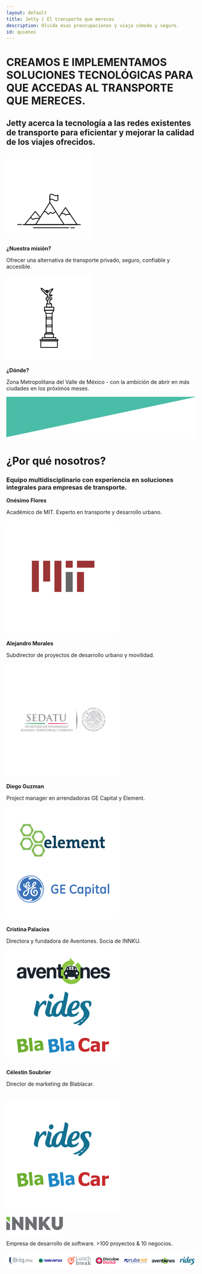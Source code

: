 ```yaml
---
layout: default
title: Jetty | El transporte que mereces
description: Olvida esas preocupaciones y viaja cómodo y seguro.
id: quienes
---
```


<div class="main-quienes">
  <div class="header-quienes">
    <div class="container header-content-quienes">
      <div class="row">
        <div class="col-md-10 col-md-offset-1 text-center">
          <h1>CREAMOS E IMPLEMENTAMOS SOLUCIONES TECNOLÓGICAS PARA QUE ACCEDAS AL TRANSPORTE QUE MERECES.</h1>
        </div>
        <div class="col-md-10 col-md-offset-1 text-center">
          <h2>Jetty acerca la tecnología a las redes existentes de transporte para eficientar y mejorar la calidad de los viajes ofrecidos.</h2>
        </div>
      </div>
    </div>
  </div>

  <div class="quienes-content">
    <div class="container">
      <div class="row">
        <div class="col-md-4 col-md-offset-1 text-center">
          <img src="img/mountain.svg" class="mountain">
          <p><strong>¿Nuestra misión?</strong></p>
          <p>Ofrecer una alternativa de transporte privado, seguro, confiable y accesible.</p>
        </div>
        <div class="col-md-4 col-md-offset-2 text-center">
          <img src="img/angel.svg">
          <p><strong>¿Dónde?</strong></p>
          <p>Zona Metropolitana del Valle de México - con la ambición de abrir en más ciudades en los próximos meses.</p>
        </div>
      </div>
    </div>
  </div>
</div>

<div class="space-greenUp">
  <img src="img/back-green-up.png">
</div>

<div class="container nosotros">
  <div class="row">
    <div class="col-md-12 text-center">
      <h1>¿Por qué nosotros?</h1>
      <h3>Equipo multidisciplinario con experiencia en soluciones integrales para empresas de transporte.</h3>
    </div>
  </div>
  <div class="row text-center">
    <div class="col-md-2 col-md-offset-1">
      <p><strong>Onésimo Flores</strong></p>
      <p>Académico de MIT. Experto en transporte y desarrollo urbano.</p>
      <img src="img/logos-1.jpg" class="logos" alt="Jetty, quiénes somos">
    </div>
    <div class="col-md-2">
      <p><strong>Alejandro Morales</strong></p>
      <p>Subdirector de proyectos de desarrollo urbano y movilidad.</p>
      <img src="img/logos-2.jpg" class="logos" alt="Jetty, quiénes somos">
    </div>
    <div class="col-md-2">
      <p><strong>Diego Guzman</strong></p>
      <p>Project manager en arrendadoras GE Capital y Element.</p>
      <img src="img/logos-3.jpg" class="logos" alt="Jetty, quiénes somos">
    </div>
    <div class="col-md-2">
      <p><strong>Cristina Palacios</strong></p>
      <p>Directora y fundadora de Aventones. Socia de INNKU.</p>
      <img src="img/logos-4.jpg" class="logos" alt="Jetty, quiénes somos">
    </div>
    <div class="col-md-2">
      <p><strong>Célestin Soubrier</strong></p>
      <p>Director de marketing de Blablacar.</p><br>
      <img src="img/logos-5.jpg" class="logos" alt="Jetty, quiénes somos">
    </div>
  </div>
  <div class="col-md-8 col-md-offset-2 text-center innku">
    <img src="img/innku.png" alt="INNKU">
    <p>Empresa de desarrollo de software. >100 proyectos & 10 negocios.</p>
    <img src="img/logos-6.jpg" class="logos" alt="Innku, desarrollo de software">
  </div>
</div>
